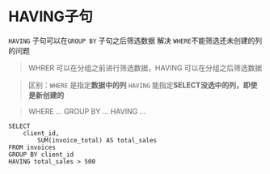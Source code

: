 # HAVING子句

`HAVING` 子句可以在`GROUP BY` 子句之后筛选数据
解决 `WHERE`不能筛选还未创建的列的问题

> WHRER 可以在分组之前进行筛选数据，HAVING 可以在分组之后筛选数据

> 区别：`WHERE` 是指定**数据中的列** `HAVING` 能指定**SELECT没选中的列，即使是新创建的**

>WHERE ...
GROUP BY ...
HAVING ...



```
SELECT 
	client_id,
    	SUM(invoice_total) AS total_sales
FROM invoices
GROUP BY client_id
HAVING total_sales > 500
```

    
